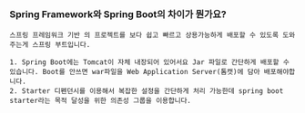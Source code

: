 
### Spring Framework와 Spring Boot의 차이가 뭔가요?

```
스프링 프레임워크 기반 의 프로젝트를 보다 쉽고 빠르고 상용가능하게 배포할 수 있도록 도와주는게 스프링 부트입니다.

1. Spring Boot에는 Tomcat이 자체 내장되어 있어서요 Jar 파일로 간단하게 배포할 수 있습니다. Boot를 안쓰면 war파일을 Web Application Server(톰캣)에 담아 배포해야합니다.
2. Starter 디펜던시를 이용해서 복잡한 설정을 간단하게 처리 가능한데 spring boot starter라는 목적 달성을 위한 의존성 그룹을 이용합니다.
```
